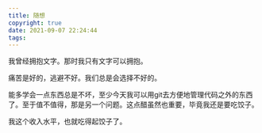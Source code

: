 ```yaml
---
title: 随想
copyright: true
date: 2021-09-07 22:24:44
tags:
---
```


我曾经拥抱文字。那时我只有文字可以拥抱。

痛苦是好的，逃避不好。我们总是会选择不好的。

能多学会一点东西总是不坏，至少今天我可以用git去方便地管理代码之外的东西了。至于值不值得，那是另一个问题。这点醋虽然也重要，毕竟我还是要吃饺子。

我这个收入水平，也就吃得起饺子了。

